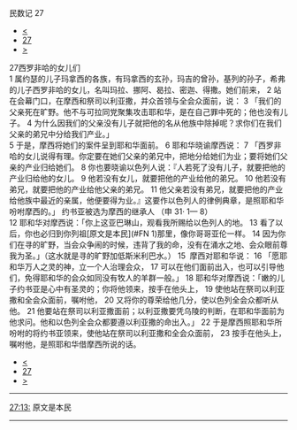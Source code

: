 ﻿





 民数记 27




* [<](bible/NUM26.md)
* [27](bible/NUM.md)
* [>](bible/NUM28.md)



 
27西罗非哈的女儿们  
1 属约瑟的儿子玛拿西的各族，有玛拿西的玄孙，玛吉的曾孙，基列的孙子，希弗的儿子西罗非哈的女儿，名叫玛拉、挪阿、曷拉、密迦、得撒。她们前来， 
2 站在会幕门口，在摩西和祭司以利亚撒，并众首领与全会众面前，说： 
3 「我们的父亲死在旷野。他不与可拉同党聚集攻击耶和华，是在自己罪中死的；他也没有儿子。 
4 为什么因我们的父亲没有儿子就把他的名从他族中除掉呢？求你们在我们父亲的弟兄中分给我们产业。」  
5 于是，摩西将她们的案件呈到耶和华面前。 
6 耶和华晓谕摩西说： 
7 「西罗非哈的女儿说得有理。你定要在她们父亲的弟兄中，把地分给她们为业；要将她们父亲的产业归给她们。 
8 你也要晓谕以色列人说：『人若死了没有儿子，就要把他的产业归给他的女儿。 
9 他若没有女儿，就要把他的产业给他的弟兄。 
10 他若没有弟兄，就要把他的产业给他父亲的弟兄。 
11 他父亲若没有弟兄，就要把他的产业给他族中最近的亲属，他便要得为业。』这要作以色列人的律例典章，是照耶和华吩咐摩西的。」 约书亚被选为摩西的继承人 （申
31·
1—
8）  
12 耶和华对摩西说：「你上这亚巴琳山，观看我所赐给以色列人的地。 
13 看了以后，你也必归到你列祖[原文是本民](#FN
1)那里，像你哥哥亚伦一样。 
14 因为你们在寻的旷野，当会众争闹的时候，违背了我的命，没有在涌水之地、会众眼前尊我为圣。」（这水就是寻的旷野加低斯米利巴水。） 
15  摩西对耶和华说： 
16 「愿耶和华万人之灵的神，立一个人治理会众， 
17 可以在他们面前出入，也可以引导他们，免得耶和华的会众如同没有牧人的羊群一般。」 
18 耶和华对摩西说：「嫩的儿子约书亚是心中有圣灵的；你将他领来，按手在他头上， 
19 使他站在祭司以利亚撒和全会众面前，嘱咐他， 
20 又将你的尊荣给他几分，使以色列全会众都听从他。 
21 他要站在祭司以利亚撒面前；以利亚撒要凭乌陵的判断，在耶和华面前为他求问。他和以色列全会众都要遵以利亚撒的命出入。」 
22 于是摩西照耶和华所吩咐的将约书亚领来，使他站在祭司以利亚撒和全会众面前， 
23 按手在他头上，嘱咐他，是照耶和华借摩西所说的话。 
* [<](bible/NUM26.md)
* [27](bible/NUM.md)
* [>](bible/NUM28.md)





---


[27:13:](#V13)
原文是本民




---









